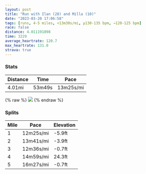 ```yaml
---
layout: post
title: "Run with Ilan (28) and Milla (10)"
date: "2023-03-20 17:06:58"
tags: [runs, 4-5 miles, <13m30s/mi, μ130-135 bpm, →120-125 bpm]
race: false
distance: 4.011191898
time: 3229
average_heartrate: 120.7
max_heartrate: 131.0
strava: true
---
```


### Stats

| Distance | Time | Pace |
|----------|------|------|
|4.01mi|53m49s|13m25s/mi|

{% raw %}
<img src='https://maps.googleapis.com/maps/api/staticmap?maptype=roadmap&path=enc:ciwwF|psbMBRIv@CHGDCFCb@@~@E^M\@b@[bAARB\HRRH^f@hAOTXBHYd@y@t@i@pDBFL@@BIf@VEv@NN?ZxALVVLp@@^FPLETSp@Ml@S`@On@c@pASZIf@Uf@@DKj@e@lACTNNVP@AUQSIg@rACPDFj@d@hCzA`@Z~@h@zB|A`@R^\`Al@|@\`@TL^NNjBl@hAVt@VZDz@ZP@fBn@XDTC`B@pCH`@Ln@b@P?^[`@Uh@Ad@NFAF_@B{AN_@nBaBL?l@Qf@L^RLD^?NDb@@ZQZ@RAVN?BD?F\B?FVb@CVEh@Sr@IdAGv@Z^v@LPJV\`@d@^BFRJDCb@@|@w@^K^QXBXd@j@nAVZZPb@HTLj@Dr@N|ALh@Lx@Nf@@RNHBJFp@Vv@RVNd@JZLXTdADXDDD?ACHc@KAB@AO?q@Ia@Us@Wc@W_@AMEIIq@a@u@Wi@Ie@Cq@O_AIYKWAu@Iu@QcBQq@]A@WMC?BHOEw@e@w@@i@Hk@@c@IW?w@KoA{@k@IYO]Ki@IqAa@WG]A_@KQ?@BI@_@MG@EFQFMEG@GJMIY?WGo@g@KC_AGk@USEEFC`AFt@Td@An@B`@HBFNJL@JKnCGj@?d@QxCIh@ITI?]u@?u@Cy@@}@EKGEkAg@wA]OGIOIiAa@u@c@Q}@EW?a@Du@BSAuBo@iC_AgCq@u@MYKUWQ_@oAm@i@c@o@c@iAq@m@We@]WKYYi@WYYw@c@eC_BAKP]Pk@Lk@JaAVw@F[p@mBNQDQNW\w@FWBYL_@Tc@GEK?EIQM{A{@UKM@W[OGGM_@WJi@JSLg@@QGG@E\IFKFS@u@AYCGSKCOKCEMWWGMOK&key=AIzaSyC1MId7bFpkLXNAaYhBSTb8jLyiSqzbDtM&size=800x800&markers=color:yellow|label:S|40.75682,-73.99711&markers=color:green|label:F|40.75708000000002,-73.99954000000004'>
{% endraw %}

### Splits

| Mile | Pace | Elevation |
|------|------|-----------|
|1|12m25s/mi|-5.9ft|
|2|13m41s/mi|-3.9ft|
|3|12m36s/mi|-0.7ft|
|4|14m59s/mi|24.3ft|
|5|16m27s/mi|-0.7ft|
